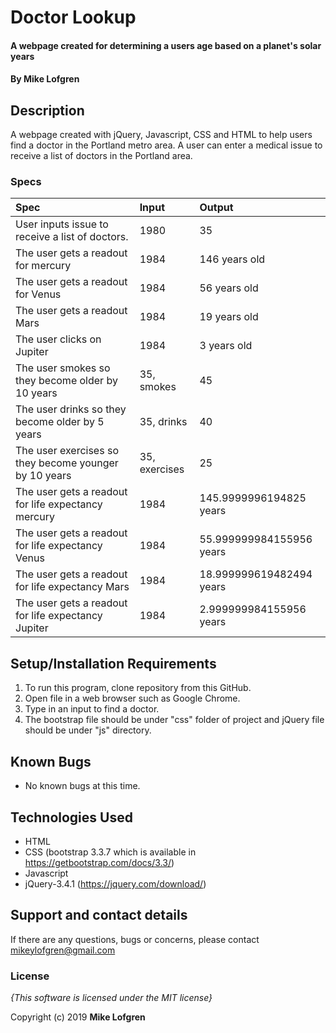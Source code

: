 # Doctor Lookup

#### A webpage created for determining a users age based on a planet's solar years

#### By **Mike Lofgren**

## Description

A webpage created with jQuery, Javascript, CSS and HTML to help users find a doctor in the Portland metro area.
A user can enter a medical issue to receive a list of doctors in the Portland area.

### Specs
| Spec                                    | Input                            | Output                                    |
| :---------------------------------------| :------------------------------- | :---------------------------------------- |
| User inputs issue to receive a list of doctors.  | 1980                              | 35                                       |
| The user gets a readout for mercury     | 1984                              |146 years old                             |
| The user gets a readout for Venus       | 1984                              |56 years old                              |
| The user gets a readout Mars            | 1984                              |19 years old                              |
| The user clicks on Jupiter              | 1984                              | 3 years old                              |
| The user smokes so they become older by 10 years|35, smokes                 |45                                        |
| The user drinks so they become older by 5 years|35, drinks                  |40                                        |
| The user exercises so they become younger by 10 years| 35, exercises        |25                                        |
| The user gets a readout for life expectancy mercury| 1984                   |145.9999996194825 years                   |
| The user gets a readout for life expectancy Venus| 1984                     |55.999999984155956 years                  |
| The user gets a readout for life expectancy Mars| 1984                      |18.999999619482494 years                  |
| The user gets a readout for life expectancy Jupiter| 1984                   |2.999999984155956 years                   |

## Setup/Installation Requirements

1. To run this program, clone repository from this GitHub.
2. Open file in a web browser such as Google Chrome.
3. Type in an input to find a doctor.
4. The bootstrap file should be under "css" folder of project and jQuery file should be under "js" directory.

## Known Bugs
* No known bugs at this time.

## Technologies Used
  * HTML
  * CSS (bootstrap 3.3.7 which is available in https://getbootstrap.com/docs/3.3/)
  * Javascript
  * jQuery-3.4.1 (https://jquery.com/download/)

## Support and contact details

If there are any questions, bugs or concerns, please contact mikeylofgren@gmail.com

### License

*{This software is licensed under the MIT license}*

Copyright (c) 2019 **Mike Lofgren**
